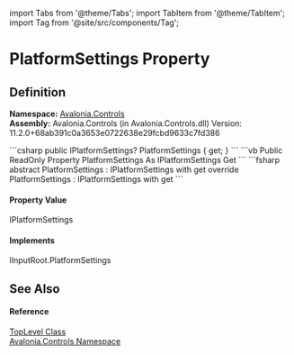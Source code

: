 import Tabs from '@theme/Tabs'; 
import TabItem from '@theme/TabItem'; 
import Tag from '@site/src/components/Tag'; 

# PlatformSettings Property




## Definition
**Namespace:** <a href="N_Avalonia_Controls">Avalonia.Controls</a>  
**Assembly:** Avalonia.Controls (in Avalonia.Controls.dll) Version: 11.2.0+68ab391c0a3653e0722638e29fcbd9633c7fd386

<Tabs groupId="api-code-preview">
<TabItem value="csharp" label="C#">
```csharp
public IPlatformSettings? PlatformSettings { get; }
```
</TabItem>
<TabItem value="vb" label="VB">
```vb
Public ReadOnly Property PlatformSettings As IPlatformSettings
	Get
```
</TabItem>
<TabItem value="fsharp" label="F#">
```fsharp
abstract PlatformSettings : IPlatformSettings with get
override PlatformSettings : IPlatformSettings with get
```
</TabItem>
</Tabs>



#### Property Value
IPlatformSettings

#### Implements
IInputRoot.PlatformSettings  


## See Also


#### Reference
<a href="T_Avalonia_Controls_TopLevel">TopLevel Class</a>  
<a href="N_Avalonia_Controls">Avalonia.Controls Namespace</a>  
